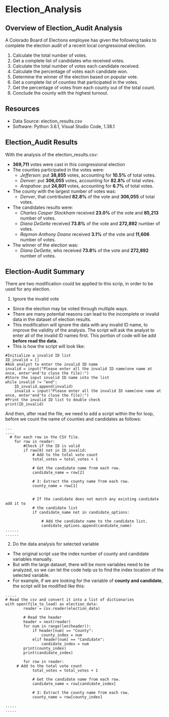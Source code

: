 # Election_Analysis

## Overview of Election_Audit Analysis
A Colorado Board of Elections employee has given the following tasks to complete the election audit of a recent local congressional election.

1. Calculate the total number of votes.
2. Get a complete list of candidates who received votes.
3. Calculate the total number of votes each candidate received.
4. Calculate the percentage of votes each candidate won.
5. Determine the winner of the election based on popular vote.
6. Get a complete list of counties that participated in the votes.
7. Get the percentage of votes from each county out of the total count.
8. Conclude the county with the highest turnout.

## Resources
- Data Source: election_results.csv
- Software: Python 3.6.1, Visual Studio Code, 1.38.1

## Election_Audit Results
With the analysis of the election_results.csv:
- **369,711** votes were cast in this congressional election
- The counties participated in the votes were: 
     - *Jefferson*: put **38,855** votes, accounting for **10.5%** of total votes.
     - *Denver*: put **306,055** votes, accounting for **82.8%** of total votes.
     - *Arapahoe*: put **24,801** votes, accounting for **6.7%** of total votes.
- The county with the largest number of votes was:
   - *Denver*, that contributed **82.8%** of the vote and **306,055** of total votes.
- The candidates results were:
    - *Charles Casper Stockham* received **23.0%** of the vote and **85,213** number of votes.
    - *Diana DeGette* received **73.8%** of the vote and **272,892** number of votes.
    - *Raymon Anthony Doane* received **3.1%** of the vote and **11,606** number of votes.
- The winner of the election was:
    - *Diana DeGette*, who received **73.8%** of the vote and **272,892** number of votes.

## Election-Audit Summary
There are two modification could be applied to this scrip, in order to be used for any election.
1. Ignore the invalid vote
- Since the election may be voted through multiple ways. 
- There are many potential reasons can lead to the incomplete or invalid data in the dataset of election results.
- This modification will ignore the data with any invalid ID name, to improve the validity of the analysis. The script will ask the analyst to enter all of the invalid ID names first. This portion of code will be add **before read the data.**
- This is how the script will look like:
```
#Initialize a invalid ID list
ID_invalid = []
#Ask analyst to enter the invalid ID name
invalid = input("Please enter all the invalid ID name(one name at once, enter'end'to close the file):")
#Store the input invalid ID name into the list
while invalid != "end":
    ID_invalid.append(invalid)
    invalid = input("Please enter all the invalid ID name(one name at once, enter'end'to close the file):")
#Print the invalid ID list to double check
print(ID_invalid)
```
And then, after read the file, we need to add a script within the for loop, before we count the name of counties and candidates as follows:
```
...
....
  # For each row in the CSV file.
    for row in reader:
        #Check if the ID is valid
        if row[0] not in ID_invalid:
            # Add to the total vote count
            total_votes = total_votes + 1

            # Get the candidate name from each row.
            candidate_name = row[2]

            # 3: Extract the county name from each row.
            county_name = row[1]


            # If the candidate does not match any existing candidate add it to
            # the candidate list
            if candidate_name not in candidate_options:

                # Add the candidate name to the candidate list.
                candidate_options.append(candidate_name)
......
......
```

2. Do the data analysis for selected variable
- The original script use the index number of county and candidate variables manually.
- But with the large dataset, there will be more variables need to be analyzed, so we can let the code help us to find the index location of the selected variable.
- For example, if we are looking for the variable of **county and candidate**, the script will be modified like this:
```
.....
# Read the csv and convert it into a list of dictionaries
with open(file_to_load) as election_data:
        reader = csv.reader(election_data)

        # Read the header
        header = next(reader)
        for num in range(len(header)):
            if header[num] == "County":
                county_index = num
            elif header[num] == "Candidate":
                candidate_index = num
        print(county_index)
        print(candidate_index)
        
        for row in reader:
     # Add to the total vote count
            total_votes = total_votes + 1

            # Get the candidate name from each row.
            candidate_name = row[candidate_index]

            # 3: Extract the county name from each row.
            county_name = row[county_index]

.....
.....
```


